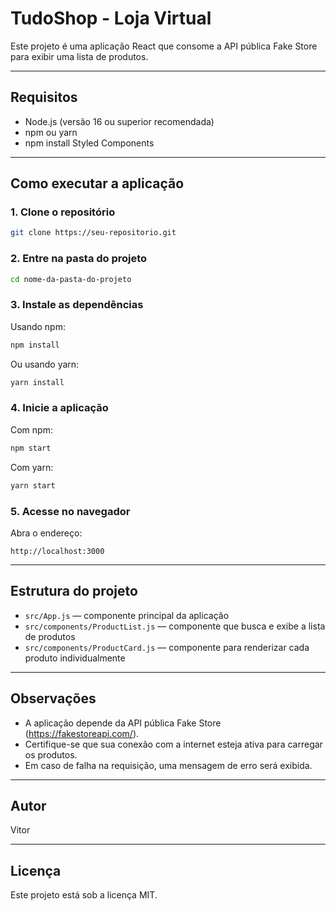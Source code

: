 # TudoShop - Loja Virtual

Este projeto é uma aplicação React que consome a API pública Fake Store para exibir uma lista de produtos.

---

## Requisitos

- Node.js (versão 16 ou superior recomendada)
- npm ou yarn
- npm install Styled Components

---

## Como executar a aplicação

### 1. Clone o repositório

```bash
git clone https://seu-repositorio.git
```

### 2. Entre na pasta do projeto

```bash
cd nome-da-pasta-do-projeto
```

### 3. Instale as dependências

Usando npm:

```bash
npm install
```

Ou usando yarn:

```bash
yarn install
```

### 4. Inicie a aplicação

Com npm:

```bash
npm start
```

Com yarn:

```bash
yarn start
```

### 5. Acesse no navegador

Abra o endereço:

```
http://localhost:3000
```

---

## Estrutura do projeto

- `src/App.js` — componente principal da aplicação
- `src/components/ProductList.js` — componente que busca e exibe a lista de produtos
- `src/components/ProductCard.js` — componente para renderizar cada produto individualmente

---

## Observações

- A aplicação depende da API pública Fake Store (https://fakestoreapi.com/).
- Certifique-se que sua conexão com a internet esteja ativa para carregar os produtos.
- Em caso de falha na requisição, uma mensagem de erro será exibida.

---

## Autor

Vitor

---

## Licença

Este projeto está sob a licença MIT.
